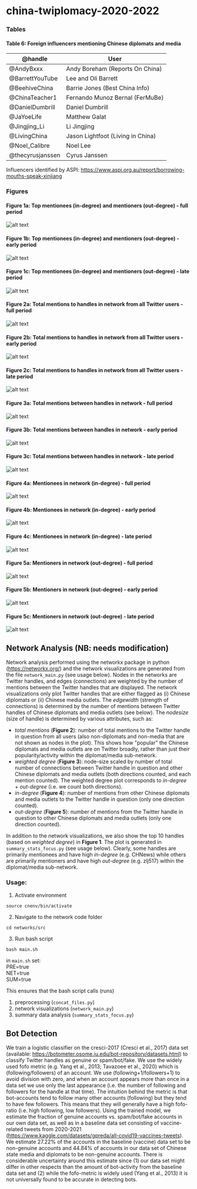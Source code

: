 # china-twiplomacy-2020-2022

### Tables

#### Table 6: Foreign influencers mentioning Chinese diplomats and media
| @handle           | User                              |
| ----------------- | --------------------------------- |
| @AndyBxxx         | Andy Boreham (Reports On China)   |
| @BarrettYouTube   | Lee and Oli Barrett               |
| @BeehiveChina     | Barrie Jones (Best China Info)    |
| @ChinaTeacher1    | Fernando Munoz Bernal (FerMuBe)   |
| @DanielDumbrill   | Daniel Dumbrill                   |
| @JaYoeLife        | Matthew Galat                     |  
| @Jingjing_Li      | Li Jingjing                       |
| @LivingChina      | Jason Lightfoot (Living in China) |
| @Noel_Calibre     | Noel Lee                          |
| @thecyrusjanssen  | Cyrus Janssen                     |

Influencers identified by ASPI: https://www.aspi.org.au/report/borrowing-mouths-speak-xinjiang

### Figures 

#### Figure 1a: Top mentionees (in-degree) and mentioners (out-degree) - full period
![alt text](https://github.com/centre-for-humanities-computing/china-twiplomacy-2020-2022/blob/main/networks/fig/stats_full/summary_focus_degree.png)

#### Figure 1b: Top mentionees (in-degree) and mentioners (out-degree) - early period
![alt text](https://github.com/centre-for-humanities-computing/china-twiplomacy-2020-2022/blob/main/networks/fig/stats_early/summary_focus_degree.png)

#### Figure 1c: Top mentionees (in-degree) and mentioners (out-degree) - late period
![alt text](https://github.com/centre-for-humanities-computing/china-twiplomacy-2020-2022/blob/main/networks/fig/stats_late/summary_focus_degree.png)

#### Figure 2a: Total mentions to handles in network from all Twitter users - full period
![alt text](https://github.com/centre-for-humanities-computing/china-twiplomacy-2020-2022/blob/main/networks/fig/network_full/network_focus_mentions_seed11_k1.8.png)

#### Figure 2b: Total mentions to handles in network from all Twitter users - early period
![alt text](https://github.com/centre-for-humanities-computing/china-twiplomacy-2020-2022/blob/main/networks/fig/network_early/network_focus_mentions_seed11_k1.8.png)

#### Figure 2c: Total mentions to handles in network from all Twitter users - late period
![alt text](https://github.com/centre-for-humanities-computing/china-twiplomacy-2020-2022/blob/main/networks/fig/network_late/network_focus_mentions_seed11_k1.8.png)

#### Figure 3a: Total mentions between handles in network - full period
![alt text](https://github.com/centre-for-humanities-computing/china-twiplomacy-2020-2022/blob/main/networks/fig/network_full/network_focus_weighted_degree_seed11_k1.8.png)

#### Figure 3b: Total mentions between handles in network - early period
![alt text](https://github.com/centre-for-humanities-computing/china-twiplomacy-2020-2022/blob/main/networks/fig/network_early/network_focus_weighted_degree_seed11_k1.8.png)

#### Figure 3c: Total mentions between handles in network - late period
![alt text](https://github.com/centre-for-humanities-computing/china-twiplomacy-2020-2022/blob/main/networks/fig/network_late/network_focus_weighted_degree_seed11_k1.8.png)

#### Figure 4a: Mentionees in network (in-degree) - full period
![alt text](https://github.com/centre-for-humanities-computing/china-twiplomacy-2020-2022/blob/main/networks/fig/network_full/network_focus_in_degree_seed11_k1.8.png)

#### Figure 4b: Mentionees in network (in-degree) - early period
![alt text](https://github.com/centre-for-humanities-computing/china-twiplomacy-2020-2022/blob/main/networks/fig/network_early/network_focus_in_degree_seed11_k1.8.png)

#### Figure 4c: Mentionees in network (in-degree) - late period
![alt text](https://github.com/centre-for-humanities-computing/china-twiplomacy-2020-2022/blob/main/networks/fig/network_late/network_focus_in_degree_seed11_k1.8.png)

#### Figure 5a: Mentioners in network (out-degree) - full period
![alt text](https://github.com/centre-for-humanities-computing/china-twiplomacy-2020-2022/blob/main/networks/fig/network_full/network_focus_out_degree_seed11_k1.8.png)

#### Figure 5b: Mentioners in network (out-degree) - early period
![alt text](https://github.com/centre-for-humanities-computing/china-twiplomacy-2020-2022/blob/main/networks/fig/network_early/network_focus_out_degree_seed11_k1.8.png)

#### Figure 5c: Mentioners in network (out-degree) - late period
![alt text](https://github.com/centre-for-humanities-computing/china-twiplomacy-2020-2022/blob/main/networks/fig/network_late/network_focus_out_degree_seed11_k1.8.png)

## Network Analysis (NB: needs modification)
Network analysis performed using the networkx package in python (https://networkx.org/) and the network visualizations are generated from the file ```network_main.py``` (see usage below). 
Nodes in the networks are Twitter handles, and edges (connections) are weighted by the number of mentions between the Twitter handles that are displayed. 
The network visualizations only plot Twitter handles that are either flagged as (i) Chinese diplomats or (ii) Chinese media outlets. 
The *edgewidth* (strength of connections) is determined by the number of mentions between Twitter handles of Chinese diplomats and media outlets (see below). 
The *nodesize* (size of handle) is determined by various attributes, such as: 
* *total mentions* (**Figure 2**): number of total mentions to the Twitter handle in question from all users (also non-diplomats and non-media that are not shown as nodes in the plot). This shows how "popular" the Chinese diplomats and media outlets are on Twitter broadly, rather than just their popularity/activity within the diplomat/media sub-network. 
* *weighted degree* (**Figure 3**): node-size scaled by number of total number of connections between Twitter handle in question and other Chinese diplomats and media outlets (both directions counted, and each mention counted). The weighted degree plot corresponds to *in-degree* + *out-degree* (i.e. we count both directions). 
* *in-degree* (**Figure 4**): number of mentions from other Chinese diplomats and media outlets to the Twitter handle in question (only one direction counted). 
* *out-degree* (**Figure 5**): number of mentions from the Twitter handle in question to other Chinese diplomats and media outlets (only one direction counted). 

In addition to the network visualizations, we also show the top 10 handles (based on *weighted degree*) in **Figure 1**. The plot is generated in ```summary_stats_focus.py``` (see usage below). Clearly, some handles are primarily mentionees and have high *in-degree* (e.g. CHNews) while others are primarily mentioners and have high *out-degree* (e.g. zlj517) within the diplomat/media sub-network. 

### Usage:
1. Activate environment

```
source cnenv/bin/activate
```

2. Navigate to the network code folder
```
cd networks/src
```

3. Run bash script

```
bash main.sh
```

in ```main.sh``` set: <br/>
PRE=true <br/>
NET=true <br/>
SUM=true <br/>

This ensures that the bash script calls (runs) 
1. preprocessing (```concat_files.py```)
2. network visualizations (```network_main.py```) 
3. summary data analysis (```summary_stats_focus.py```)

## Bot Detection
We train a logistic classifier on the cresci-2017 (Cresci et al., 2017) data set (available: https://botometer.osome.iu.edu/bot-repository/datasets.html) to classify Twitter handles as genuine or spam/bot/fake. We use the widely used fofo metric (e.g. Yang et al., 2013; Tavazoee et al., 2020) which is (following/followers) of an account. We use (following+1/followers+1) to avoid division with zero, and when an account appears more than once in a data set we use only the last appearance (i.e. the number of following and followers for the handle at that time). The intuition behind the metric is that bot-accounts tend to follow many other accounts (following) but they tend to have few followers. This means that they will generally have a high fofo-ratio (i.e. high following, low followers). Using the trained model, we estimate the fraction of genuine accounts vs. spam/bot/fake accounts in our own data set, as well as in a baseline data set consisting of vaccine-related tweets from 2020-2021 (https://www.kaggle.com/datasets/gpreda/all-covid19-vaccines-tweets). We estimate 27.22% of the accounts in the baseline (vaccine) data set to be non-genuine accounts and 44.84% of accounts in our data set of Chinese state media and diplomats to be non-genuine accounts. There is considerable uncertainty around this estimate since (1) our data set might differ in other respects than the amount of bot-activity from the baseline data set and (2) while the fofo-metric is widely used (Yang et al., 2013) it is not universally found to be accurate in detecting bots. 